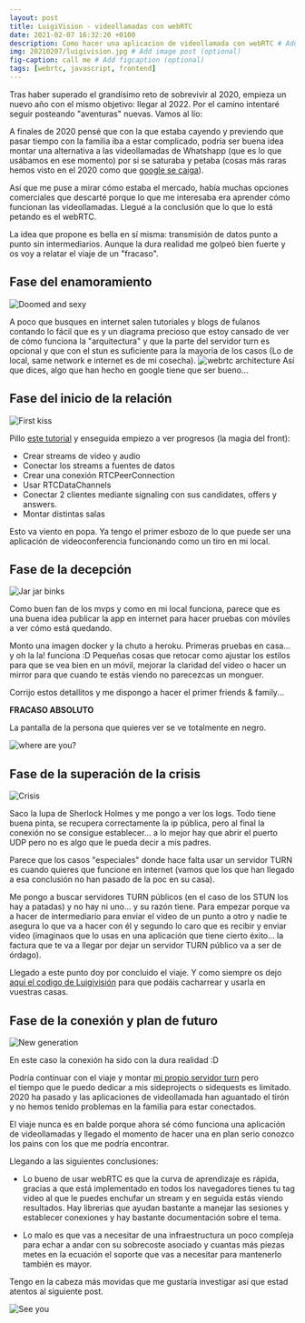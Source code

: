 ```yaml
---
layout: post
title: LuigiVision - videollamadas con webRTC
date: 2021-02-07 16:32:20 +0100
description: Como hacer una aplicacion de videollamada con webRTC # Add post description (optional)
img: 20210207/luigivision.jpg # Add image post (optional)
fig-caption: call me # Add figcaption (optional)
tags: [webrtc, javascript, frontend]
---
```

Tras haber superado el grandísimo reto de sobrevivir al 2020, empieza un nuevo año con el mismo objetivo: llegar al 2022. Por el camino intentaré seguir posteando "aventuras" nuevas. Vamos al lío:

A finales de 2020 pensé que con la que estaba cayendo y previendo que pasar tiempo con la familia iba a estar complicado, podría ser buena idea montar una alternativa a las videollamadas de Whatshapp (que es lo que usábamos en ese momento) por si se saturaba y petaba (cosas más raras hemos visto en el 2020 como que [google se caiga](https://www.xataka.com/servicios/caida-servicios-google-gmail-youtube-otros-no-cargan-movil-pc)).

Así que me puse a mirar cómo estaba el mercado, había muchas opciones comerciales que descarté porque lo que me interesaba era aprender cómo funcionan las videollamadas. Llegué a la conclusión que lo que lo está petando es el webRTC.

La idea que propone es bella en sí misma: transmisión de datos punto a punto sin intermediarios. Aunque la dura realidad me golpeó bien fuerte y os voy a relatar el viaje de un "fracaso".


## Fase del enamoramiento

![Doomed and sexy]({{site.image_url}}/20210207/first_date.jpg)

A poco que busques en internet salen tutoriales y blogs de fulanos contando lo fácil que es y un diagrama precioso que estoy cansado de ver de cómo funciona la "arquitectura" y que la parte del servidor turn es opcional y que con el stun es suficiente para la mayoria de los casos (Lo de local, same network e internet es de mi cosecha).
![webrtc architecture]({{site.image_url}}/20210207/webrtc_architecture.png)
Así que dices, algo que han hecho en google tiene que ser bueno... 

## Fase del inicio de la relación

![First kiss]({{site.image_url}}/20210207/first_kiss.jpg)

Pillo [este tutorial](https://codelabs.developers.google.com/codelabs/webrtc-web) y enseguida empiezo a ver progresos (la magia del front):
* Crear streams de video y audio
* Conectar los streams a fuentes de datos
* Crear una conexión RTCPeerConnection
* Usar RTCDataChannels
* Conectar 2 clientes mediante signaling con sus candidates, offers y answers.
* Montar distintas salas

Esto va viento en popa. Ya tengo el primer esbozo de lo que puede ser una aplicación de videoconferencia funcionando como un tiro en mi local.


##  Fase de la decepción


![Jar jar binks]({{site.image_url}}/20210207/jar_jar.jpg)

Como buen fan de los mvps y como en mi local funciona, parece que es una buena idea publicar la app en internet para hacer pruebas con móviles a ver cómo está quedando.

Monto una imagen docker y la chuto a heroku. Primeras pruebas en casa... y oh la la! funciona :D
Pequeñas cosas que retocar como ajustar los estilos para que se vea bien en un móvil, mejorar la claridad del video o hacer un mirror para que cuando te estás viendo no parecezcas un monguer.

Corrijo estos detallitos y me dispongo a hacer el primer friends & family...

**FRACASO ABSOLUTO**

La pantalla de la persona que quieres ver se ve totalmente en negro. 

![where are you?]({{site.image_url}}/20210207/travolta.gif)

## Fase de la superación de la crisis

![Crisis]({{site.image_url}}/20210207/crisis.jpg)

Saco la lupa de Sherlock Holmes y me pongo a ver los logs.
Todo tiene buena pinta, se recupera correctamente la ip pública, pero al final la conexión no se consigue establecer... a lo mejor hay que abrir el puerto UDP pero no es algo que le pueda decir a mis padres.

Parece que los casos "especiales" donde hace falta usar un servidor TURN es cuando quieres que funcione en internet (vamos que los que han llegado a esa conclusión no han pasado de la poc en su casa).

Me pongo a buscar servidores TURN públicos (en el caso de los STUN los hay a patadas) y no hay ni uno... y su razón tiene. Para empezar porque va a hacer de intermediario para enviar el video de un punto a otro y nadie te asegura lo que va a hacer con él y segundo lo caro que es recibir y enviar video (imaginaos que lo usas en una aplicación que tiene cierto éxito... la factura que te va a llegar por dejar un servidor TURN público va a ser de órdago).

Llegado a este punto doy por concluido el viaje.
Y como siempre os dejo [aquí el codigo de Luigivisión](https://github.com/fundyc/webrtc-server) para que podáis cacharrear y usarla en vuestras casas.

## Fase de la conexión y plan de futuro
![New generation]({{site.image_url}}/20210207/star_trek.jpeg)

En este caso la conexión ha sido con la dura realidad :D

Podría continuar con el viaje y montar [mi propio servidor turn](https://github.com/coturn/coturn) pero  
el tiempo que le puedo dedicar a mis sideprojects o sidequests es limitado. 2020 ha pasado y las aplicaciones de videollamada han aguantado el tirón y no hemos tenido problemas en la familia para estar conectados.

El viaje nunca es en balde porque ahora sé cómo funciona una aplicación de videollamadas y llegado el momento de hacer una en plan serio conozco los pains con los que me podría encontrar. 

Llegando a las siguientes conclusiones:

* Lo bueno de usar webRTC es que la curva de aprendizaje es rápida, gracias a que está implementado en todos los navegadores tienes tu tag video al que le puedes enchufar un stream y en seguida estás viendo resultados.
Hay librerias que ayudan bastante a manejar las sesiones y establecer conexiones y hay bastante documentación sobre el tema.

* Lo malo es que vas a necesitar de una infraestructura un poco compleja para echar a andar con su sobrecoste asociado y cuantas más piezas metes en la ecuación el soporte que vas a necesitar para mantenerlo también es mayor.

Tengo en la cabeza más movidas que me gustaría investigar así que estad atentos al siguiente post.

![See you]({{site.image_url}}/20210207/see_you.gif)
